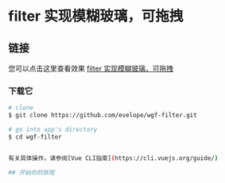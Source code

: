 # filter 实现模糊玻璃，可拖拽

## 链接

您可以点击这里查看效果 [filter 实现模糊玻璃，可拖拽](https://evelope.github.io/wgf-filter/)

### 下载它

``` bash
# clone
$ git clone https://github.com/evelope/wgf-filter.git

# go into app's directory
$ cd wgf-filter


有关具体操作，请参阅[Vue CLI指南](https://cli.vuejs.org/guide/)

## 开始你的旅程
